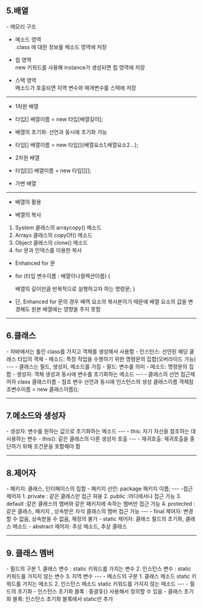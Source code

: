 <h2>5.배열</h2>
- 메모리 구조  

- 메소드 영역  
.class 에 대한 정보를 메소드 영역에 저장

- 힙 영역  
new 키워드를 사용해 instance가 생성되면 힙 영역에 저장

- 스택 영역  
메소드가 호출되면 지역 변수와 매개변수를 스택에 저장
----
- 1차원 배열
- 타입[] 배열이름 = new 타입[배열길이];
- 배열의 초기화: 선언과 동시에 초기화 가능
- 타입[] 배열이름 = new 타입[]{배열요소1,배열요소2...};


- 2차원 배열
- 타입[][] 배열이름 = new 타입[][];


- 가변 배열
----
- 배열의 활용


- 배열의 복사
1. System 클래스의 arraycopy() 메소드
2. Arrays 클래스의 copyOf() 메소드
3. Object 클래스의 clone() 메소드
4. for 문과 인덱스를 이용한 복사

- Enhanced for 문
- for (타입 변수이름 : 배열이나컬렉션이름) {  

  배열의 길이만큼 반복적으로 실행하고자 하는 명령문;
}
- 단, Enhanced for 문의 경우 배역 요소의 복사본이기 때문에 
배열 요소의 값을 변경해도 원본 배열에는 영향을 주지 못함

---

<h2>6.클래스</h2>
- 자바에서는 틀인 class를 가지고 객체를 생성해서 사용함
- 인스턴스: 선언된 해당 클래스 타입의 객체
- 메소드: 특정 작업을 수행하기 위한 명령문의 집합(오버라이드 가능)
---
- 클래스는 필드, 생성자, 메소드를 가짐
- 필드: 변수를 의미
- 메소드: 명령문의 집합
- 생성자: 객체 생성과 동시에 변수를 초기화하는 메소드
---
- 클래스의 선언  
접근제어자 class 클래스이름
- 참조 변수 선언과 동시에 인스턴스의 생성  
클래스이름 객체참조변수이름 = new 클래스이름();

---

<h2>7.메소드와 생성자</h2>
- 생성자: 변수를 원하는 값으로 초기화하는 메소드
---
- this: 자기 자신을 참조하는 데 사용하는 변수
- this(): 같은 클래스의 다른 생성자 호출
---
- 재귀호출: 재귀호출을 중단하기 위해 조건문을 포함해야 함

---

<h2>8.제어자</h2>
- 패키지: 클래스, 인터페이스의 집합
- 패키지 선언: package 패키지 이름;
---
-접근 제어자
1. private
: 같은 클래스만 접근 혀용
2. public
:어디에서나 접근 가능
3. default
:같은 클래스의 멤버와 같은 패키지에 속하는 멤버만 접근 가능
4. protected
: 같은 클래스, 패키지 , 상속받은 자식 클래스의 멤버 접근 가능
---
- final 제어자: 변경할 수 없음, 상속받을 수 없음, 재정의 불가
- static 제어자: 클래스 필드의 초기화, 클래스 메소드
- abstract 제어자: 추상 메소드, 추상 클래스

 ---

<h2>9. 클래스 멤버 </h2>
- 필드의 구분
1. 클래스 변수
: static 키워드를 가지는 변수
2. 인스턴스 변수
: static 키워드를 가지지 않는 변수
3. 지역 변수
---
- 메소드의 구분
1. 클래스 메소드
static 키워드를 가지는 메소드
2. 인스턴스 메소드
static 키워드를 가지지 않는 메소드
---
- 필드의 초기화
- 인스턴스 초기화 블록 : 중괄호{} 사용해서 정의할 수 있음
- 클래스 초기화 블록:  인스턴스 초기화 블록에서 static만 추가